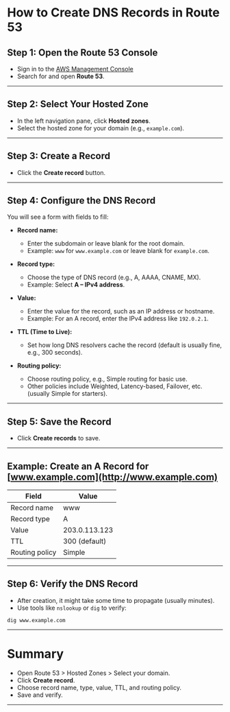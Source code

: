 # How to Create DNS Records in Route 53

## Step 1: Open the Route 53 Console

* Sign in to the [AWS Management Console](https://aws.amazon.com/console/)
* Search for and open **Route 53**.

---

## Step 2: Select Your Hosted Zone

* In the left navigation pane, click **Hosted zones**.
* Select the hosted zone for your domain (e.g., `example.com`).

---

## Step 3: Create a Record

* Click the **Create record** button.

---

## Step 4: Configure the DNS Record

You will see a form with fields to fill:

* **Record name:**

  * Enter the subdomain or leave blank for the root domain.
  * Example: `www` for `www.example.com` or leave blank for `example.com`.

* **Record type:**

  * Choose the type of DNS record (e.g., A, AAAA, CNAME, MX).
  * Example: Select **A – IPv4 address**.

* **Value:**

  * Enter the value for the record, such as an IP address or hostname.
  * Example: For an A record, enter the IPv4 address like `192.0.2.1`.

* **TTL (Time to Live):**

  * Set how long DNS resolvers cache the record (default is usually fine, e.g., 300 seconds).

* **Routing policy:**

  * Choose routing policy, e.g., Simple routing for basic use.
  * Other policies include Weighted, Latency-based, Failover, etc. (usually Simple for starters).

---

## Step 5: Save the Record

* Click **Create records** to save.

---

## Example: Create an A Record for [www.example.com](http://www.example.com)

| Field          | Value         |
| -------------- | ------------- |
| Record name    | www           |
| Record type    | A             |
| Value          | 203.0.113.123 |
| TTL            | 300 (default) |
| Routing policy | Simple        |

---

## Step 6: Verify the DNS Record

* After creation, it might take some time to propagate (usually minutes).
* Use tools like `nslookup` or `dig` to verify:

```
dig www.example.com
```

---

# Summary

* Open Route 53 > Hosted Zones > Select your domain.
* Click **Create record**.
* Choose record name, type, value, TTL, and routing policy.
* Save and verify.

---

